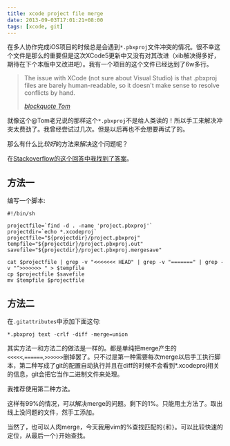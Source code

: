 ```yaml
---
title: xcode project file merge
date: 2013-09-03T17:01:21+08:00
tags: [xcode, git]
---
```


在多人协作完成iOS项目的时候总是会遇到`*.pbxproj`文件冲突的情况。很不幸这个文件是那么的重要但是这次XCode5更新中又没有对其改进（xib解决得多好，期待在下个本版中又改进吧）。我有一个项目的这个文件已经达到了6w多行。

> The issue with XCode (not sure about Visual Studio) is that .pbxproj files are barely human-readable, so it doesn't make sense to resolve conflicts by hand.
> 
> _[blockquote Tom][blockquoteTom]_

就像这个@Tom老兄说的那样这个`*.pbxproj`不是给人类读的！所以手工来解决冲突太费劲了。我曾经尝试过几次。但是以后再也不会想要再试了的。

<!--more-->

那么有什么比*较好*的方法来解决这个问题呢？

在[Stackoverflow的这个回答中我找到了答案][sof]。

## 方法一

编写一个脚本:

``` shell
#!/bin/sh

projectfile=`find -d . -name 'project.pbxproj'`
projectdir=`echo *.xcodeproj`
projectfile="${projectdir}/project.pbxproj"
tempfile="${projectdir}/project.pbxproj.out"
savefile="${projectdir}/project.pbxproj.mergesave"

cat $projectfile | grep -v "<<<<<<< HEAD" | grep -v "=======" | grep -v "^>>>>>>> " > $tempfile
cp $projectfile $savefile
mv $tempfile $projectfile
```

## 方法二

在`.gitattributes`中添加下面这句:

```shell
*.pbxproj text -crlf -diff -merge=union
```


其实方法一和方法二的做法是一样的。都是单纯把merge产生的`<<<<<`,`======`,`>>>>>>`删掉罢了。只不过是第一种需要每次merge以后手工执行脚本，第二种写成了git的配置自动执行并且在diff的时候不会看到*.xcodeproj相关的信息，git会把它当作二进制文件来处理。

我推荐使用第二种方法。

这样有99%的情况，可以解决merge的问题。剩下的1%。只能用土方法了。取出线上没问题的文件，然手工添加。

当然了，也可以人肉merge，今天我用vim的%查找匹配的`{`和`}`。可以比较快速的定位，从最后一个`}`开始查找。


[sof]: https://stackoverflow.com/questions/2615378/how-to-use-git-properly-with-xcode?answertab=active#tab-top
[blockquoteTom]: https://stackoverflow.com/questions/2615378/how-to-use-git-properly-with-xcode?answertab=active#comment2626908_2615378